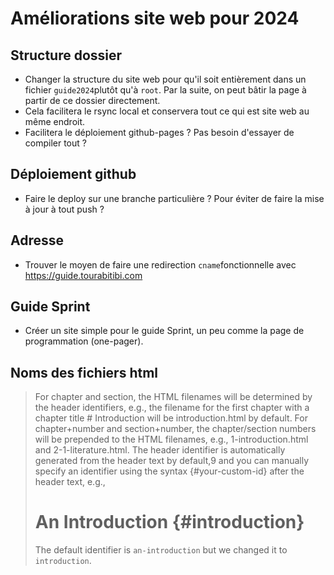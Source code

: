 # Améliorations site web pour 2024

## Structure dossier

- Changer la structure du site web pour qu'il soit entièrement dans un fichier `guide2024`plutôt qu'à `root`. Par la suite, on peut bâtir la page à partir de ce dossier directement.
- Cela facilitera le rsync local et conservera tout ce qui est site web au même endroit.
- Facilitera le déploiement github-pages ? Pas besoin d'essayer de compiler tout ?

## Déploiement github

- Faire le deploy sur une branche particulière ? Pour éviter de faire la mise à jour à tout push ?

## Adresse

- Trouver le moyen de faire une redirection `cname`fonctionnelle avec https://guide.tourabitibi.com

## Guide Sprint

- Créer un site simple pour le guide Sprint, un peu comme la page de programmation (one-pager).


## Noms des fichiers html

> For chapter and section, the HTML filenames will be determined by the header identifiers, e.g., the filename for the first chapter with a chapter title # Introduction will be introduction.html by default. For chapter+number and section+number, the chapter/section numbers will be prepended to the HTML filenames, e.g., 1-introduction.html and 2-1-literature.html. The header identifier is automatically generated from the header text by default,9 and you can manually specify an identifier using the syntax {#your-custom-id} after the header text, e.g.,
> # An Introduction {#introduction}
> The default identifier is `an-introduction` but we changed
it to `introduction`.